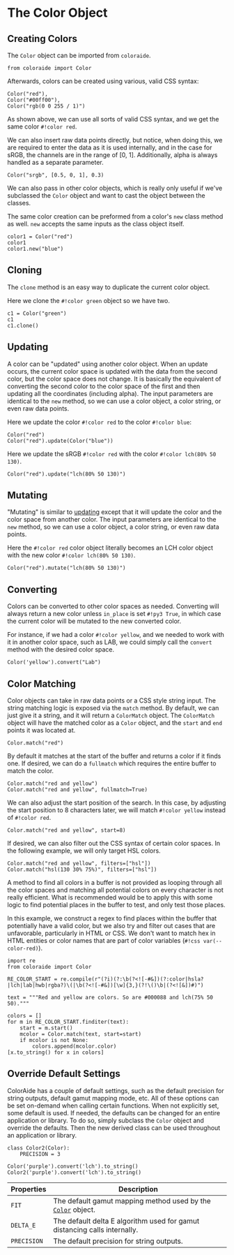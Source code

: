 # The Color Object

## Creating Colors

The `Color` object can be imported from `coloraide`.

```py3
from coloraide import Color
```

Afterwards, colors can be created using various, valid CSS syntax:

```color
Color("red"),
Color("#00ff00"),
Color("rgb(0 0 255 / 1)")
```

As shown above, we can use all sorts of valid CSS syntax, and we get the same color `#!color red`.

We can also insert raw data points directly, but notice, when doing this, we are required to enter the data as it is
used internally, and in the case for sRGB, the channels are in the range of \[0, 1\]. Additionally, alpha is always
handled as a separate parameter.

```color
Color("srgb", [0.5, 0, 1], 0.3)
```

We can also pass in other color objects, which is really only useful if we've subclassed the `Color` object and want
to cast the object between the classes.

The same color creation can be preformed from a color's `new` class method as well. `new` accepts the same inputs
as the class object itself.

```color
color1 = Color("red")
color1
color1.new("blue")
```

## Cloning

The `clone` method is an easy way to duplicate the current color object.

Here we clone the `#!color green` object so we have two.

```color
c1 = Color("green")
c1
c1.clone()
```

## Updating

A color can be "updated" using another color object. When an update occurs, the current color space is updated with the
data from the second color, but the color space does not change. It is basically the equivalent of converting the second
color to the color space of the first and then updating all the coordinates (including alpha). The input parameters
are identical to the `new` method, so we can use a color object, a color string, or even raw data points.

Here we update the color `#!color red` to the color `#!color blue`:

```color
Color("red")
Color("red").update(Color("blue"))
```

Here we update the sRGB `#!color red` with the color `#!color lch(80% 50 130)`.

```color
Color("red").update("lch(80% 50 130)")
```

## Mutating

"Mutating" is similar to [updating](#updating) except that it will update the color and the color space from another
color. The input parameters are identical to the `new` method, so we can use a color object, a color string, or even
raw data points.

Here the `#!color red` color object literally becomes an LCH color object with the new color
`#!color lch(80% 50 130)`.

```color
Color("red").mutate("lch(80% 50 130)")
```

## Converting

Colors can be converted to other color spaces as needed. Converting will always return a new color unless `in_place` is
set `#!py3 True`, in which case the current color will be mutated to the new converted color.

For instance, if we had a color `#!color yellow`, and we needed to work with it in another color space, such as LAB, we
could simply call the `convert` method with the desired color space.

```color
Color('yellow').convert("Lab")
```

## Color Matching

Color objects can take in raw data points or a CSS style string input. The string matching logic is exposed via the
`match` method. By default, we can just give it a string, and it will return a `ColorMatch` object. The `ColorMatch`
object will have the matched color as a `Color` object, and the `start` and `end` points it was located at.

```color
Color.match("red")
```

By default it matches at the start of the buffer and returns a color if it finds one. If desired, we can do a
`fullmatch` which requires the entire buffer to match the color.

```color
Color.match("red and yellow")
Color.match("red and yellow", fullmatch=True)
```

We can also adjust the start position of the search. In this case, by adjusting the start position to 8
characters later, we will match `#!color yellow` instead of `#!color red`.

```color
Color.match("red and yellow", start=8)
```

If desired, we can also filter out the CSS syntax of certain color spaces. In the following example, we will only target
HSL colors.

```color
Color.match("red and yellow", filters=["hsl"])
Color.match("hsl(130 30% 75%)", filters=["hsl"])
```

A method to find all colors in a buffer is not provided as looping through all the color spaces and matching all
potential colors on every character is not really efficient.  What is recommended would be to apply this with some logic
to find potential places in the buffer to test, and only test those places.

In this example, we construct a regex to find places within the buffer that potentially have a valid color, but we also
try and filter out cases that are unfavorable, particularly in HTML or CSS. We don't want to match hex in HTML entities
or color names that are part of color variables (`#!css var(--color-red)`).

```color
import re
from coloraide import Color

RE_COLOR_START = re.compile(r"(?i)(?:\b(?<![-#&])(?:color|hsla?|lch|lab|hwb|rgba?)\(|\b(?<![-#&])[\w]{3,}(?!\()\b|(?<![&])#)")

text = """Red and yellow are colors. So are #000088 and lch(75% 50 50)."""

colors = []
for m in RE_COLOR_START.finditer(text):
    start = m.start()
    mcolor = Color.match(text, start=start)
    if mcolor is not None:
        colors.append(mcolor.color)
[x.to_string() for x in colors]
```

## Override Default Settings

ColorAide has a couple of default settings, such as the default precision for string outputs, default gamut mapping
mode, etc. All of these options can be set on-demand when calling certain functions. When not explicitly set, some
default is used. If needed, the defaults can be changed for an entire application or library. To do so, simply subclass
the `Color` object and override the defaults. Then the new derived class can be used throughout an application or
library.

```color
class Color2(Color):
    PRECISION = 3

Color('purple').convert('lch').to_string()
Color2('purple').convert('lch').to_string()
```

Properties  | Description
----------- | -----------
`FIT`       | The default gamut mapping method used by the [`Color`](#color) object.
`DELTA_E`   | The default delta E algorithm used for gamut distancing calls internally.
`PRECISION` | The default precision for string outputs.
